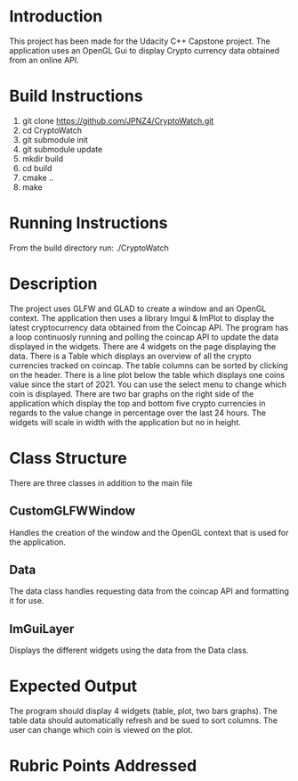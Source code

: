 # Introduction

This project has been made for the Udacity C++ Capstone project. The application uses an OpenGL Gui to display Crypto currency data obtained from an online API.

# Build Instructions

1. git clone https://github.com/JPNZ4/CryptoWatch.git
2. cd CryptoWatch
3. git submodule init
4. git submodule update
5. mkdir build
6. cd build
7. cmake ..
8. make 

# Running Instructions

From the build directory run:
    ./CryptoWatch

# Description

The project uses GLFW and GLAD to create a window and an OpenGL context. The application then uses a library Imgui & ImPlot to display the latest cryptocurrency data obtained from the Coincap API.
The program has a loop continuosly running and polling the coincap API to update the data displayed in the widgets. There are 4 widgets on the page displaying the data. There is a Table which displays an overview of all the crypto currencies tracked on coincap. The table columns can be sorted by clicking on the header. 
There is a line plot below the table which displays one coins value since the start of 2021. You can use the select menu to change which coin is displayed.
There are two bar graphs on the right side of the application which display the top and bottom five crypto currencies in regards to the value change in percentage over the last 24 hours.
The widgets will scale in width with the application but no in height.

# Class Structure

There are three classes in addition to the main file

## CustomGLFWWindow
Handles the creation of the window and the OpenGL context that is used for the application.
## Data
The data class handles requesting data from the coincap API and formatting it for use.
## ImGuiLayer
Displays the different widgets using the data from the Data class.

# Expected Output

The program should display 4 widgets (table, plot, two bars graphs). The table data should automatically refresh and be sued to sort columns. The user can change which coin is viewed on the plot.

# Rubric Points Addressed

